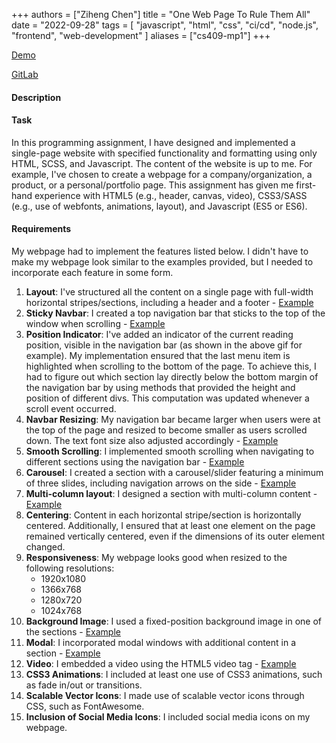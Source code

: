 +++
authors = ["Ziheng Chen"]
title = "One Web Page To Rule Them All"
date = "2022-09-28"
tags = [
    "javascript", "html", "css", "ci/cd", "node.js", "frontend", "web-development"
]
aliases = ["cs409-mp1"]
+++

[Demo](https://zihengjackchen.gitlab.io/cs409-mp1/)

[GitLab](https://gitlab.com/zihengjackchen/cs409-mp1)

#### Description
#### Task

In this programming assignment, I have designed and implemented a single-page website with specified functionality and formatting using only HTML, SCSS, and Javascript. The content of the website is up to me. For example, I've chosen to create a webpage for a company/organization, a product, or a personal/portfolio page. This assignment has given me first-hand experience with HTML5 (e.g., header, canvas, video), CSS3/SASS (e.g., use of webfonts, animations, layout), and Javascript (ES5 or ES6).

#### Requirements

My webpage had to implement the features listed below. I didn't have to make my webpage look similar to the examples provided, but I needed to incorporate each feature in some form.

1. **Layout**: I've structured all the content on a single page with full-width horizontal stripes/sections, including a header and a footer - [Example](https://uiuc-web-programming.gitlab.io/sp20/images/mp1/2.png)
2. **Sticky Navbar**: I created a top navigation bar that sticks to the top of the window when scrolling - [Example](https://uiuc-web-programming.gitlab.io/sp20/images/mp1/3.gif)
3. **Position Indicator**: I've added an indicator of the current reading position, visible in the navigation bar (as shown in the above gif for example). My implementation ensured that the last menu item is highlighted when scrolling to the bottom of the page. To achieve this, I had to figure out which section lay directly below the bottom margin of the navigation bar by using methods that provided the height and position of different divs. This computation was updated whenever a scroll event occurred.
4. **Navbar Resizing**: My navigation bar became larger when users were at the top of the page and resized to become smaller as users scrolled down. The text font size also adjusted accordingly - [Example](https://uiuc-web-programming.gitlab.io/sp20/images/mp1/4.gif)
5. **Smooth Scrolling**: I implemented smooth scrolling when navigating to different sections using the navigation bar - [Example](https://uiuc-web-programming.gitlab.io/sp20/images/mp1/5.gif)
6. **Carousel**: I created a section with a carousel/slider featuring a minimum of three slides, including navigation arrows on the side - [Example](https://uiuc-web-programming.gitlab.io/sp20/images/mp1/6.gif)
7. **Multi-column layout**: I designed a section with multi-column content - [Example](https://uiuc-web-programming.gitlab.io/sp20/images/mp1/8.png)
8. **Centering**: Content in each horizontal stripe/section is horizontally centered. Additionally, I ensured that at least one element on the page remained vertically centered, even if the dimensions of its outer element changed.
9. **Responsiveness**: My webpage looks good when resized to the following resolutions:
   - 1920x1080
   - 1366x768
   - 1280x720
   - 1024x768
10. **Background Image**: I used a fixed-position background image in one of the sections - [Example](https://uiuc-web-programming.gitlab.io/sp20/images/mp1/9.gif)
11. **Modal**: I incorporated modal windows with additional content in a section - [Example](https://uiuc-web-programming.gitlab.io/sp20/images/mp1/10.gif)
12. **Video**: I embedded a video using the HTML5 video tag - [Example](https://uiuc-web-programming.gitlab.io/sp20/images/mp1/11_2.gif)
13. **CSS3 Animations**: I included at least one use of CSS3 animations, such as fade in/out or transitions.
14. **Scalable Vector Icons**: I made use of scalable vector icons through CSS, such as FontAwesome.
15. **Inclusion of Social Media Icons**: I included social media icons on my webpage.
